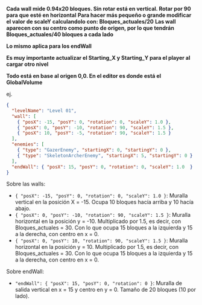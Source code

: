 **Cada wall mide 0.94x20 bloques. Sin rotar está en vertical. Rotar por 90 para que esté en horizontal**
**Para hacer más pequeño o grande modificar el valor de scaleY calculandolo con: Bloques_actuales/20**
**Las wall aparecen con su centro como punto de origen, por lo que tendrán Bloques_actuales/40 bloques a cada lado**

**Lo mismo aplica para los endWall**

**Es muy importante actualizar el Starting_X y Starting_Y para el player al cargar otro nivel**

**Todo está en base al origen 0,0. En el editor es donde está el GlobalVolume**



ej.
```json
{
  "levelName": "Level 01",
  "wall": [
    { "posX": -15, "posY": 0, "rotation": 0, "scaleY": 1.0 },
    { "posX": 0, "posY": -10, "rotation": 90, "scaleY": 1.5 },
    { "posX": 10, "posY": -5, "rotation": 90, "scaleY": 1.5 }
  ],
  "enemies": [
    { "type": "GazerEnemy", "startingX": 0, "startingY": 0 },
    { "type": "SkeletonArcherEnemy", "startingX": 5, "startingY": 0 }
  ],
  "endWall": { "posX": 15, "posY": 0, "rotation": 0, "scaleY": 1.0  }
}
```

Sobre las walls:
- `{ "posX": -15, "posY": 0, "rotation": 0, "scaleY": 1.0 }`: Muralla vertical en la posición X = -15. Ocupa 10 bloques hacía arriba y 10 hacía abajo.
- `{ "posX": 0, "posY": -10, "rotation": 90, "scaleY": 1.5 }`: Muralla horizontal en la posición y = -10. Multiplicado por 1.5, es decir, con Bloques_actuales = 30. Con lo que ocupa 15 bloques a la izquierda y 15 a la derecha, con centro en x = 0.
- `{ "posX": 0, "posY": 10, "rotation": 90, "scaleY": 1.5 }`: Muralla horizontal en la posición y = 10. Multiplicado por 1.5, es decir, con Bloques_actuales = 30. Con lo que ocupa 15 bloques a la izquierda y 15 a la derecha, con centro en x = 0.


Sobre endWall:
- `"endWall": { "posX": 15, "posY": 0, "rotation": 0 }`: Muralla de salida vertical en x = 15 y centro en y = 0. Tamaño de 20 bloques (10 por lado).

